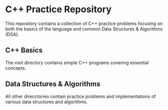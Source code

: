 # C++ Practice Repository

This repository contains a collection of C++ practice problems focusing on both the basics of the language and common Data Structures & Algorithms (DSA).

## C++ Basics

The root directory contains simple C++ programs covering essential concepts.

## Data Structures & Algorithms

 All other direcctories contain practice problems and implementations of various data structures and algorithms.

